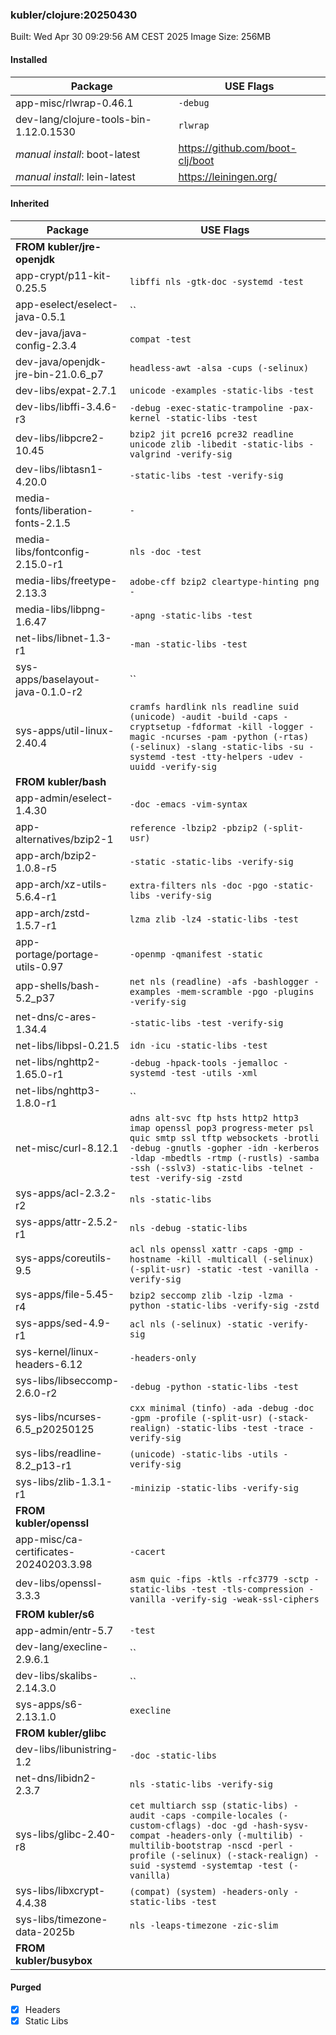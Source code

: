 ### kubler/clojure:20250430

Built: Wed Apr 30 09:29:56 AM CEST 2025
Image Size: 256MB

#### Installed
Package | USE Flags
--------|----------
app-misc/rlwrap-0.46.1 | `-debug`
dev-lang/clojure-tools-bin-1.12.0.1530 | `rlwrap`
*manual install*: boot-latest | https://github.com/boot-clj/boot
*manual install*: lein-latest | https://leiningen.org/
#### Inherited
Package | USE Flags
--------|----------
**FROM kubler/jre-openjdk** |
app-crypt/p11-kit-0.25.5 | `libffi nls -gtk-doc -systemd -test`
app-eselect/eselect-java-0.5.1 | ``
dev-java/java-config-2.3.4 | `compat -test`
dev-java/openjdk-jre-bin-21.0.6_p7 | `headless-awt -alsa -cups (-selinux)`
dev-libs/expat-2.7.1 | `unicode -examples -static-libs -test`
dev-libs/libffi-3.4.6-r3 | `-debug -exec-static-trampoline -pax-kernel -static-libs -test`
dev-libs/libpcre2-10.45 | `bzip2 jit pcre16 pcre32 readline unicode zlib -libedit -static-libs -valgrind -verify-sig`
dev-libs/libtasn1-4.20.0 | `-static-libs -test -verify-sig`
media-fonts/liberation-fonts-2.1.5 | `-`
media-libs/fontconfig-2.15.0-r1 | `nls -doc -test`
media-libs/freetype-2.13.3 | `adobe-cff bzip2 cleartype-hinting png -`
media-libs/libpng-1.6.47 | `-apng -static-libs -test`
net-libs/libnet-1.3-r1 | `-man -static-libs -test`
sys-apps/baselayout-java-0.1.0-r2 | ``
sys-apps/util-linux-2.40.4 | `cramfs hardlink nls readline suid (unicode) -audit -build -caps -cryptsetup -fdformat -kill -logger -magic -ncurses -pam -python (-rtas) (-selinux) -slang -static-libs -su -systemd -test -tty-helpers -udev -uuidd -verify-sig`
**FROM kubler/bash** |
app-admin/eselect-1.4.30 | `-doc -emacs -vim-syntax`
app-alternatives/bzip2-1 | `reference -lbzip2 -pbzip2 (-split-usr)`
app-arch/bzip2-1.0.8-r5 | `-static -static-libs -verify-sig`
app-arch/xz-utils-5.6.4-r1 | `extra-filters nls -doc -pgo -static-libs -verify-sig`
app-arch/zstd-1.5.7-r1 | `lzma zlib -lz4 -static-libs -test`
app-portage/portage-utils-0.97 | `-openmp -qmanifest -static`
app-shells/bash-5.2_p37 | `net nls (readline) -afs -bashlogger -examples -mem-scramble -pgo -plugins -verify-sig`
net-dns/c-ares-1.34.4 | `-static-libs -test -verify-sig`
net-libs/libpsl-0.21.5 | `idn -icu -static-libs -test`
net-libs/nghttp2-1.65.0-r1 | `-debug -hpack-tools -jemalloc -systemd -test -utils -xml`
net-libs/nghttp3-1.8.0-r1 | ``
net-misc/curl-8.12.1 | `adns alt-svc ftp hsts http2 http3 imap openssl pop3 progress-meter psl quic smtp ssl tftp websockets -brotli -debug -gnutls -gopher -idn -kerberos -ldap -mbedtls -rtmp (-rustls) -samba -ssh (-sslv3) -static-libs -telnet -test -verify-sig -zstd`
sys-apps/acl-2.3.2-r2 | `nls -static-libs`
sys-apps/attr-2.5.2-r1 | `nls -debug -static-libs`
sys-apps/coreutils-9.5 | `acl nls openssl xattr -caps -gmp -hostname -kill -multicall (-selinux) (-split-usr) -static -test -vanilla -verify-sig`
sys-apps/file-5.45-r4 | `bzip2 seccomp zlib -lzip -lzma -python -static-libs -verify-sig -zstd`
sys-apps/sed-4.9-r1 | `acl nls (-selinux) -static -verify-sig`
sys-kernel/linux-headers-6.12 | `-headers-only`
sys-libs/libseccomp-2.6.0-r2 | `-debug -python -static-libs -test`
sys-libs/ncurses-6.5_p20250125 | `cxx minimal (tinfo) -ada -debug -doc -gpm -profile (-split-usr) (-stack-realign) -static-libs -test -trace -verify-sig`
sys-libs/readline-8.2_p13-r1 | `(unicode) -static-libs -utils -verify-sig`
sys-libs/zlib-1.3.1-r1 | `-minizip -static-libs -verify-sig`
**FROM kubler/openssl** |
app-misc/ca-certificates-20240203.3.98 | `-cacert`
dev-libs/openssl-3.3.3 | `asm quic -fips -ktls -rfc3779 -sctp -static-libs -test -tls-compression -vanilla -verify-sig -weak-ssl-ciphers`
**FROM kubler/s6** |
app-admin/entr-5.7 | `-test`
dev-lang/execline-2.9.6.1 | ``
dev-libs/skalibs-2.14.3.0 | ``
sys-apps/s6-2.13.1.0 | `execline`
**FROM kubler/glibc** |
dev-libs/libunistring-1.2 | `-doc -static-libs`
net-dns/libidn2-2.3.7 | `nls -static-libs -verify-sig`
sys-libs/glibc-2.40-r8 | `cet multiarch ssp (static-libs) -audit -caps -compile-locales (-custom-cflags) -doc -gd -hash-sysv-compat -headers-only (-multilib) -multilib-bootstrap -nscd -perl -profile (-selinux) (-stack-realign) -suid -systemd -systemtap -test (-vanilla)`
sys-libs/libxcrypt-4.4.38 | `(compat) (system) -headers-only -static-libs -test`
sys-libs/timezone-data-2025b | `nls -leaps-timezone -zic-slim`
**FROM kubler/busybox** |
#### Purged
- [x] Headers
- [x] Static Libs
